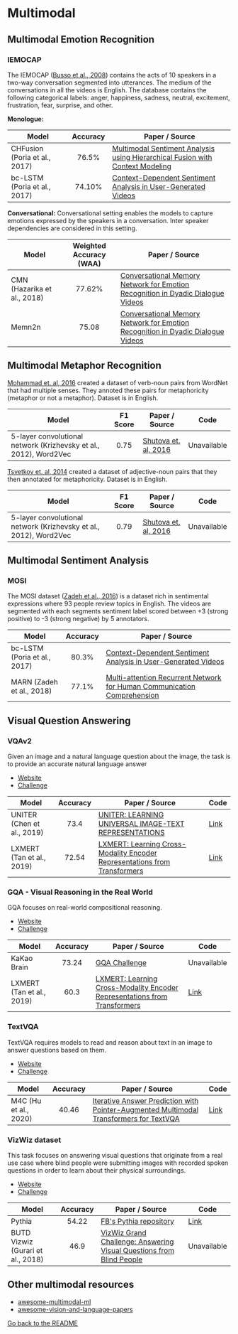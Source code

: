 # Multimodal

## Multimodal Emotion Recognition 

### IEMOCAP

The  IEMOCAP ([Busso  et  al., 2008](https://link.springer.com/article/10.1007/s10579-008-9076-6)) contains the acts of 10 speakers in a two-way conversation segmented into utterances. The medium of the conversations in all the videos is English. The database contains the following categorical labels: anger, happiness, sadness, neutral, excitement, frustration, fear, surprise,  and other.

**Monologue:**

| Model           | Accuracy  |  Paper / Source |
| ------------- | :-----:| --- |
| CHFusion (Poria et al., 2017) | 76.5%  | [Multimodal Sentiment Analysis using Hierarchical Fusion with Context Modeling](https://arxiv.org/pdf/1806.06228.pdf) |
| bc-LSTM (Poria et al., 2017) | 74.10%  | [Context-Dependent Sentiment Analysis in User-Generated Videos](http://sentic.net/context-dependent-sentiment-analysis-in-user-generated-videos.pdf) |

**Conversational:**
Conversational setting enables the models to capture emotions expressed by the speakers in a conversation. Inter speaker dependencies are considered in this setting.

| Model           |  Weighted Accuracy (WAA)  |  Paper / Source |
| ------------- | :-----:| --- |
| CMN (Hazarika et al., 2018) |  77.62%  | [Conversational Memory Network for Emotion Recognition in Dyadic Dialogue Videos](http://aclweb.org/anthology/N18-1193) |
| Memn2n | 75.08 | [Conversational Memory Network for Emotion Recognition in Dyadic Dialogue Videos](http://aclweb.org/anthology/N18-1193)|

## Multimodal Metaphor Recognition

[Mohammad et. al, 2016](http://www.aclweb.org/anthology/S16-2003) created a dataset of verb-noun pairs from WordNet that had multiple senses. They annoted these pairs for metaphoricity (metaphor or not a metaphor). Dataset is in English.

| Model                                                        |                            F1 Score                             | Paper / Source                                               | Code        |
| ------------------------------------------------------------ | :----------------------------------------------------------: | ------------------------------------------------------------ | ----------- |
| 5-layer convolutional network (Krizhevsky et al., 2012), Word2Vec | 0.75 | [Shutova et. al, 2016](http://www.aclweb.org/anthology/N16-1020) | Unavailable |

[Tsvetkov  et. al, 2014](http://www.aclweb.org/anthology/P14-1024) created a dataset of adjective-noun pairs that they then annotated for metaphoricity. Dataset is in English.

| Model                                                        |                            F1 Score                             | Paper / Source                                               | Code        |
| ------------------------------------------------------------ | :----------------------------------------------------------: | ------------------------------------------------------------ | ----------- |
| 5-layer convolutional network (Krizhevsky et al., 2012), Word2Vec | 0.79 | [Shutova et. al, 2016](http://www.aclweb.org/anthology/N16-1020) | Unavailable |

## Multimodal Sentiment Analysis

### MOSI
The MOSI dataset ([Zadeh et al., 2016](https://arxiv.org/pdf/1606.06259.pdf)) is a dataset rich in sentimental expressions where 93 people review topics in English. The videos are segmented with each segments sentiment label scored between +3 (strong positive) to -3 (strong negative)  by  5  annotators.

| Model           | Accuracy  |  Paper / Source |
| ------------- | :-----:| --- |
| bc-LSTM (Poria et al., 2017) | 80.3%  | [Context-Dependent Sentiment Analysis in User-Generated Videos](http://sentic.net/context-dependent-sentiment-analysis-in-user-generated-videos.pdf) |
| MARN (Zadeh et al., 2018) | 77.1%  | [Multi-attention Recurrent Network for Human Communication Comprehension](https://arxiv.org/pdf/1802.00923.pdf) |

## Visual Question Answering

### VQAv2 

Given an image and a natural language question about the image, the task is to provide an accurate natural language answer

- [Website](https://visualqa.org)
- [Challenge](https://visualqa.org/challenge.html)

| Model           | Accuracy  |  Paper / Source | Code |
| ------------- | :-----:| --- | --- |
| UNITER (Chen et al., 2019) | 73.4 | [UNITER: LEARNING UNIVERSAL IMAGE-TEXT REPRESENTATIONS](https://arxiv.org/pdf/1909.11740.pdf) | [Link](https://github.com/ChenRocks/UNITER) |
| LXMERT (Tan et al., 2019) | 72.54 | [LXMERT: Learning Cross-Modality Encoder Representations from Transformers](https://arxiv.org/abs/1908.07490) | [Link](https://github.com/airsplay/lxmert) |

### GQA - Visual Reasoning in the Real World 

GQA focuses on real-world compositional reasoning. 

- [Website](https://cs.stanford.edu/people/dorarad/gqa/)
- [Challenge](https://cs.stanford.edu/people/dorarad/gqa/challenge.html)

| Model           | Accuracy  |  Paper / Source | Code |
| ------------- | :-----:| --- | --- |
| KaKao Brain | 73.24 | [GQA Challenge](https://drive.google.com/file/d/1CtFk0ldbN5w2qhwvfKrNzAFEj-I9Tjgy/view) | Unavailable |
| LXMERT (Tan et al., 2019) | 60.3 | [LXMERT: Learning Cross-Modality Encoder Representations from Transformers](https://arxiv.org/abs/1908.07490) | [Link](https://github.com/airsplay/lxmert) |

### TextVQA

TextVQA requires models to read and reason about text in an image to answer questions based on them.

- [Website](https://textvqa.org/)
- [Challenge](https://textvqa.org/challenge)

| Model           | Accuracy  |  Paper / Source | Code |
| ------------- | :-----:| --- | --- |
| M4C (Hu et al., 2020) | 40.46 | [Iterative Answer Prediction with Pointer-Augmented Multimodal Transformers for TextVQA](https://arxiv.org/pdf/1911.06258.pdf) | [Link](https://github.com/facebookresearch/pythia/tree/project/m4c/projects/M4C_Captioner) |


### VizWiz dataset

This task focuses on answering visual questions that originate from a real use case where blind people were submitting images with recorded spoken questions in order to learn about their physical surroundings.
- [Website](https://vizwiz.org/tasks-and-datasets/vqa/)
- [Challenge](https://vizwiz.org/tasks-and-datasets/vqa/)

| Model           | Accuracy  |  Paper / Source | Code |
| ------------- | :-----:| --- | --- |
| Pythia | 54.22 | [FB's Pythia repository](https://github.com/facebookresearch/pythia/blob/master/docs/source/tutorials/pretrained_models.md) | [Link](https://github.com/facebookresearch/pythia/blob/master/docs/source/tutorials/pretrained_models.md) |
| BUTD Vizwiz (Gurari et al., 2018) | 46.9 | [VizWiz Grand Challenge: Answering Visual Questions from Blind People](https://arxiv.org/abs/1802.08218) | Unavailable |

## Other multimodal resources

- [awesome-multimodal-ml](https://github.com/pliang279/awesome-multimodal-ml)
- [awesome-vision-and-language-papers](https://github.com/sangminwoo/awesome-vision-and-language-papers)

[Go back to the README](../README.md)
